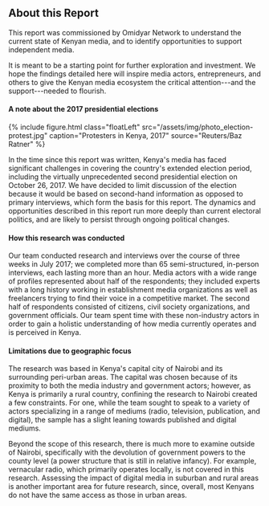 ## About this Report

This report was commissioned by Omidyar Network to understand the current state of Kenyan media, and to identify opportunities to support independent media.

It is meant to be a starting point for further exploration and investment. We hope the findings detailed here will inspire media actors, entrepreneurs, and others to give the Kenyan media ecosystem the critical attention---and the support---needed to flourish.

#### A note about the 2017 presidential elections

{% include figure.html class="floatLeft" src="/assets/img/photo_election-protest.jpg" caption="Protesters in Kenya, 2017" source="Reuters/Baz Ratner" %}

In the time since this report was written, Kenya's media has faced significant challenges in covering the country's extended election period, including the virtually unprecedented second presidential election on October 26, 2017. We have decided to limit discussion of the election because it would be based on second-hand information as opposed to primary interviews, which form the basis for this report. The dynamics and opportunities described in this report run more deeply than current electoral politics, and are likely to persist through ongoing political changes.  

#### How this research was conducted

Our team conducted research and interviews over the course of three weeks in July 2017; we completed more than 65 semi-structured, in-person interviews, each lasting more than an hour. Media actors with a wide range of profiles represented about half of the respondents; they included experts with a long history working in establishment media organizations as well as freelancers trying to find their voice in a competitive market. The second half of respondents consisted of citizens, civil society organizations, and government officials. Our team spent time with these non-industry actors in order to gain a holistic understanding of how media currently operates and is perceived in Kenya.

#### Limitations due to geographic focus

The research was based in Kenya's capital city of Nairobi and its surrounding peri-urban areas. The capital was chosen because of its proximity to both the media industry and government actors; however, as Kenya is primarily a rural country, confining the research to Nairobi created a few constraints. For one, while the team sought to speak to a variety of actors specializing in a range of mediums (radio, television, publication, and digital), the sample has a slight leaning towards published and digital mediums.

Beyond the scope of this research, there is much more to examine outside of Nairobi, specifically with the devolution of government powers to the county level (a power structure that is still in relative infancy). For example, vernacular radio, which primarily operates locally, is not covered in this research. Assessing the impact of digital media in suburban and rural areas is another important area for future research, since, overall, most Kenyans do not have the same access as those in urban areas.
